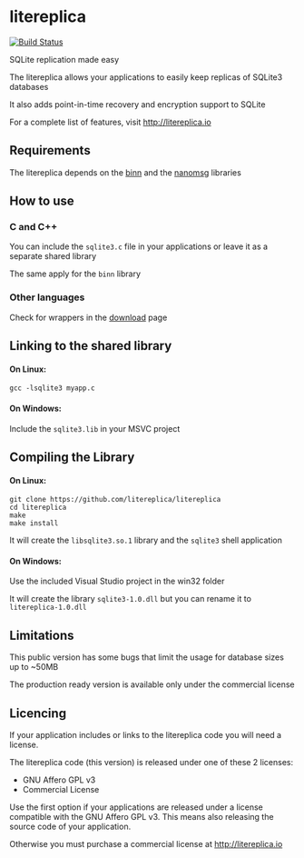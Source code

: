 litereplica
===========
[![Build Status](https://travis-ci.org/litereplica/litereplica.svg?branch=master)](https://travis-ci.org/litereplica/litereplica)

SQLite replication made easy

The litereplica allows your applications to easily keep replicas of SQLite3 databases

It also adds point-in-time recovery and encryption support to SQLite

For a complete list of features, visit http://litereplica.io


Requirements
------------

The litereplica depends on the [binn](https://github.com/liteserver/binn) and the [nanomsg](https://github.com/nanomsg/nanomsg) libraries


How to use
----------

### C and C++

You can include the `sqlite3.c` file in your applications or leave it as a separate shared library

The same apply for the `binn` library

### Other languages

Check for wrappers in the [download](http://litereplica.io/download.html) page


Linking to the shared library
-----------------------------

#### On Linux:
```
gcc -lsqlite3 myapp.c
```

#### On Windows:

Include the `sqlite3.lib` in your MSVC project


Compiling the Library
---------------------

#### On Linux:

```
git clone https://github.com/litereplica/litereplica
cd litereplica
make
make install
```
It will create the `libsqlite3.so.1` library and the `sqlite3` shell application


#### On Windows:

Use the included Visual Studio project in the win32 folder

It will create the library `sqlite3-1.0.dll` but you can rename it to `litereplica-1.0.dll`


Limitations
-----------

This public version has some bugs that limit the usage for database sizes up to ~50MB

The production ready version is available only under the commercial license


Licencing
---------

If your application includes or links to the litereplica code you will need a license.

The litereplica code (this version) is released under one of these 2 licenses:

 * GNU Affero GPL v3
 * Commercial License

Use the first option if your applications are released under a license compatible with the GNU Affero GPL v3. This means also releasing the source code of your application.

Otherwise you must purchase a commercial license at http://litereplica.io
